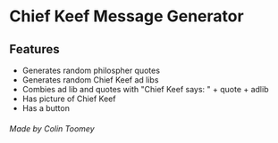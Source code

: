 # Chief Keef Message Generator

## Features
* Generates random philospher quotes
* Generates random Chief Keef ad libs
* Combies ad lib and quotes with "Chief Keef says: " + quote + adlib
* Has picture of Chief Keef
* Has a button

###### Made by Colin Toomey

